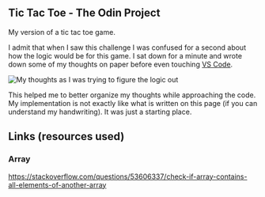 ## Tic Tac Toe - The Odin Project

My version of a tic tac toe game.

I admit that when I saw this challenge I was confused for a second about how the logic would be for this game. I sat down for a minute and wrote down some of my thoughts on paper before even touching [VS Code](https://code.visualstudio.com/).

![My thoughts as I was trying to figure the logic out](https://github.com/JordanBlount/tic-tac-toe/res/logic_inmymind.jpg)

This helped me to better organize my thoughts while approaching the code. My implementation is not exactly like what is written on this page (if you can understand my handwriting). It was just a starting place.

## Links (resources used)

### Array

https://stackoverflow.com/questions/53606337/check-if-array-contains-all-elements-of-another-array

